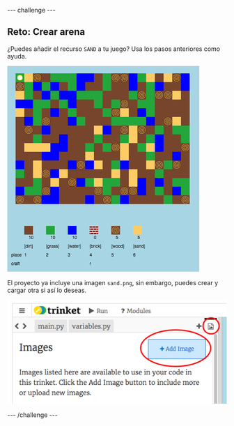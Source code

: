 --- challenge ---
## Reto: Crear arena
¿Puedes añadir el recurso `SAND` a tu juego? Usa los pasos anteriores como ayuda.

![screenshot](images/craft-sand.png)

El proyecto ya incluye una imagen `sand.png`, sin embargo, puedes crear y cargar otra si así lo deseas.

![screenshot](images/craft-upload.png)




--- /challenge ---